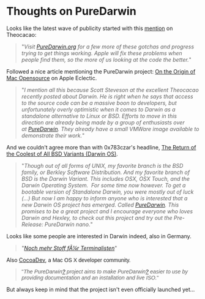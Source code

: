 Thoughts on PureDarwin
======================

Looks like the latest wave of publicity started with this [mention](http://theocacao.com/document.page/594) on Theocacao:

> "<span style="font-style:italic">Visit </span>[<span style="font-style:italic">PureDarwin.org</span>](../index.html)<span style="font-style:italic"> for a few more of these gotchas and progress trying to get things working. Apple will fix these problems when people find them, so the more of us looking at the code the better.</span>"


Followed a nice article mentioning the PureDarwin project: [On the Origin of Mac Opensource](http://www.appleeclectic.com/?p=247) on Apple Eclectic.

> "<span style="font-style:italic">I mention all this because Scott Steveson at the excellent Theocacao recently posted about Darwin. He is right when he says that access to the source code can be a massive boon to developers, but unfortunately overly optimistic when it comes to Darwin as a standalone alternative to Linux or BSD. Efforts to move in this direction are already being made by a group of enthusiasts over at </span>[<span style="font-style:italic">PureDarwin</span>](../index.html)<span style="font-style:italic">. They already have a small VMWare image available to demonstrate their work.</span>"

And we couldn't agree more than with 0x783czar's headline, [The Return of the Coolest of All BSD Variants (Darwin OS)](http://0x783czar.wordpress.com/2008/10/04/the-return-of-darwi/).

> "<span style="font-style:italic">Though out of all forms of UNIX, my favorite branch is the BSD family, or Berkley Software Distribution. And my favorite branch of BSD is the Darwin Variant. This includes OSX, OSX Touch, and the Darwin Operating System.  For some time now however. To get a bootable version of Standalone Darwin, you were mostly out of luck (...) But now I am happy to inform anyone who is interested that a new Darwin OS project has emerged. Called </span>[<span style="font-style:italic">PureDarwin</span>](../index.html)<span style="font-style:italic">. This promises to be a great project and I encourage everyone who loves Darwin and Hexley, to check out this project and try out the Pre-Release: PureDarwin nano.</span>"

Looks like some people are interested in Darwin indeed, also in Germany.

> "[<span style="font-style:italic">Noch mehr Stoff fÃ¼r Terminalisten</span>](http://www.schreibtischnotizen.de/2008/09/27/puredarwingorg-noch-mehr-stoff-fr-terminalisten/)"

Also [CocoaDev](http://www.cocoadev.com/index.pl?DarwinOS), a <span style="border-collapse:separate;font-family:Helvetica;line-height:16px">Mac OS X developer community.</span>
> 
> <span style="border-collapse:separate;font-family:Helvetica;line-height:16px">"<span style="font-style:italic">The PureDarwin</span>[<span style="font-style:italic">?</span>](http://www.cocoadev.com/index.pl?edit=PureDarwin)<span style="font-style:italic"> project aims to make PureDarwin</span>[<span style="font-style:italic">?</span>](http://www.cocoadev.com/index.pl?edit=PureDarwin)<span style="font-style:italic"> easier to use by providing documentation and an installation and live ISO.</span>"</span>
<span style="border-collapse:separate;font-family:Helvetica;line-height:16px"></span>

But always keep in mind that the project isn't even officially launched yet...

